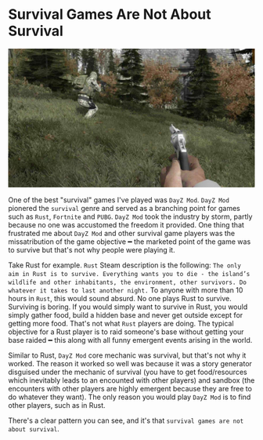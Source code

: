 # Survival Games Are Not About Survival

![DayZ Mod](https://github.com/dclipca/dclipca.github.io/raw/master/images/dayz-mod.jpg)

One of the best "survival" games I've played was `DayZ Mod`. `DayZ Mod` pionered the `survival` genre and served as a branching point for games such as `Rust`, `Fortnite` and `PUBG`. `DayZ Mod` took the industry by storm, partly because no one was accustomed the freedom it provided. One thing that frustrated me about `DayZ Mod` and other survival game players was the missatribution of the game objective ━ the marketed point of the game was to survive but that's not why people were playing it.

Take Rust for example. `Rust` Steam description is the following: `The only aim in Rust is to survive. Everything wants you to die - the island’s wildlife and other inhabitants, the environment, other survivors. Do whatever it takes to last another night.` To anyone with more than 10 hours in `Rust`, this would sound absurd. No one plays Rust to survive. Surviving is boring. If you would simply want to survive in Rust, you would simply gather food, build a hidden base and never get outside except for getting more food. That's not what `Rust` players are doing. The typical objective for a Rust player is to raid someone's base without getting your base raided ━ this along with all funny emergent events arising in the world.

Similar to Rust, `DayZ Mod` core mechanic was survival, but that's not why it worked. The reason it worked so well was because it was a story generator disguised under the mechanic of survival (you have to get food/resources which inevitably leads to an encounted with other players) and sandbox (the encounters with other players are highly emergent because they are free to do whatever they want). The only reason you would play `DayZ Mod` is to find other players, such as in Rust.

There's a clear pattern you can see, and it's that `survival games are not about survival`.
